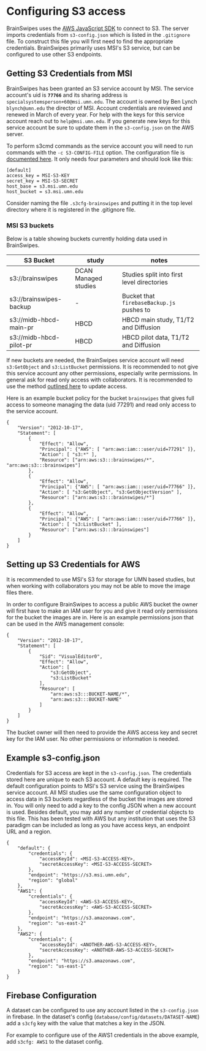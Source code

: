 # Configuring S3 access

BrainSwipes uses the [AWS JavaScript SDK](https://docs.aws.amazon.com/sdk-for-javascript/v2/developer-guide/welcome.html) to connect to S3. The server imports credentials from `s3-config.json` which is listed in the `.gitignore` file.
To construct this file you will first need to find the appropriate credentials.
BrainSwipes primarily uses MSI's S3 service, but can be configured to use other S3 endpoints.

## Getting S3 Credentials from MSI

BrainSwipes has been granted an S3 service account by MSI.
The service account's uid is **`77766`** and its sharing address is `specialsystemsperson+60@msi.umn.edu`.
The account is owned by Ben Lynch `blynch@umn.edu` the director of MSI.
Account credentials are reviewed and renewed in March of every year.
For help with the keys for this service account reach out to `help@msi.umn.edu`.
If you generate new keys for this service account be sure to update them in the `s3-config.json` on the AWS server.

To perform s3cmd commands as the service account you will need to run commands with the <code>&#8209;c&nbsp;S3&#8209;CONFIG&#8209;FILE</code> option. The configuration file is [documented here](https://s3tools.org/kb/item14.htm). It only needs four parameters and should look like this:

    [default]
    access_key = MSI-S3-KEY
    secret_key = MSI-S3-SECRET
    host_base = s3.msi.umn.edu
    host_bucket = s3.msi.umn.edu

Consider naming the file `.s3cfg-brainswipes` and putting it in the top level directory where it is registered in the .gitignore file.

### MSI S3 buckets

Below is a table showing buckets currently holding data used in BrainSwipes.

| S3 Bucket                | study                | notes                                              |
|--------------------------|----------------------|----------------------------------------------------|
| s3://brainswipes         | DCAN Managed studies | Studies split into first level directories         |
| s3://brainswipes-backup  |           -          | Bucket that `firebaseBackup.js` pushes to |
| s3://midb-hbcd-main-pr   | HBCD                 | HBCD main study, T1/T2 and Diffusion               |
| s3://midb-hbcd-pilot-pr  | HBCD                 | HBCD pilot data, T1/T2 and Diffusion               |

If new buckets are needed, the BrainSwipes service account will need `s3:GetObject` and `s3:ListBucket` permissions.
It is recommended to not give this service account any other permissions, especially write permissions. In general ask for read only access with collaborators.
It is recommended to use the method [outlined here](https://www.msi.umn.edu/support/faq/how-do-i-use-s3-buckets-share-data-tier-2-storage-other-users) to update access.

Here is an example bucket policy for the bucket `brainswipes` that gives full access to someone managing the data (uid 77291) and read only access to the service account.

    {
        "Version": "2012-10-17",
        "Statement": [
            {
                "Effect": "Allow",
                "Principal": {"AWS": [ "arn:aws:iam:::user/uid=77291" ]},
                "Action": [ "s3:*" ],
                "Resource": ["arn:aws:s3:::brainswipes/*", "arn:aws:s3:::brainswipes"]
            },
            {
                "Effect": "Allow",
                "Principal": {"AWS": [ "arn:aws:iam:::user/uid=77766" ]},
                "Action": [ "s3:GetObject", "s3:GetObjectVersion" ],
                "Resource": ["arn:aws:s3:::brainswipes/*"]
            },
            {
                "Effect": "Allow",
                "Principal": {"AWS": [ "arn:aws:iam:::user/uid=77766" ]},
                "Action": [ "s3:ListBucket" ],
                "Resource": ["arn:aws:s3:::brainswipes"]
            }
        ]
    }

## Setting up S3 Credentials for AWS

It is recommended to use MSI's S3 for storage for UMN based studies, but when working with collaborators you may not be able to move the image files there.

In order to configure BrainSwipes to access a public AWS bucket the owner will first have to make an IAM user for you and give it read only permissions for the bucket the images are in. Here is an example permissions json that can be used in the AWS management console:

    {
        "Version": "2012-10-17",
        "Statement": [
            {
                "Sid": "VisualEditor0",
                "Effect": "Allow",
                "Action": [
                    "s3:GetObject",
                    "s3:ListBucket"
                ],
                "Resource": [
                    "arn:aws:s3:::BUCKET-NAME/*",
                    "arn:aws:s3:::BUCKET-NAME"
                ]
            }
        ]
    }

The bucket owner will then need to provide the AWS access key and secret key for the IAM user. No other permissions or information is needed.

## Example s3-config.json

Credentials for S3 access are kept in the `s3-config.json`.
The credentials stored here are unique to each S3 account.
A default key is required. The default configuration points to MSI's S3 service using the BrainSwipes service account.
All MSI studies use the same configuration object to access data in S3 buckets regardless of the bucket the images are stored in.
You will only need to add a key to the config JSON when a new account is used.
Besides default, you may add any number of credential objects to this file.
This has been tested with AWS but any institution that uses the S3 paradigm can be included as long as you have access keys, an endpoint URL and a region.

    {
        "default": {
            "credentials": {
                "accessKeyId": <MSI-S3-ACCESS-KEY>,
                "secretAccessKey": <MSI-S3-ACCESS-SECRET>
            },
            "endpoint": "https://s3.msi.umn.edu",
            "region": "global"
        },
        "AWS1": {
            "credentials": {
                "accessKeyId": <AWS-S3-ACCESS-KEY>,
                "secretAccessKey": <AWS-S3-ACCESS-SECRET>
            },
            "endpoint": "https://s3.amazonaws.com",
            "region": "us-east-2"
        },
        "AWS2": {
            "credentials": {
                "accessKeyId": <ANOTHER-AWS-S3-ACCESS-KEY>,
                "secretAccessKey": <ANOTHER-AWS-S3-ACCESS-SECRET>
            },
            "endpoint": "https://s3.amazonaws.com",
            "region": "us-east-1"
        }
    }

## Firebase Configuration

A dataset can be configured to use any account listed in the `s3-config.json` in firebase.
In the dataset's config (`database/config/datasets/DATASET-NAME`) add a `s3cfg` key with the value that matches a key in the JSON.

For example to configure use of the AWS1 credentials in the above example, add `s3cfg: AWS1` to the dataset config.
